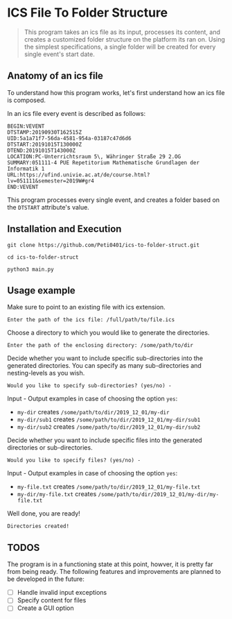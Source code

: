 # ICS File To Folder Structure
> This program takes an ics file as its input, processes its content, and creates a customized folder structure on the platform its ran on. Using the simplest specifications, a single folder will be created for every single event's start date.

## Anatomy of an ics file
To understand how this program works, let's first understand how an ics file is composed.

In an ics file every event is described as follows:
```
BEGIN:VEVENT
DTSTAMP:20190930T162515Z
UID:5a1a71f7-56da-4581-954a-03187c47d6d6
DTSTART:20191015T130000Z
DTEND:20191015T143000Z
LOCATION:PC-Unterrichtsraum 5\, Währinger Straße 29 2.OG
SUMMARY:051111-4 PUE Repetitorium Mathematische Grundlagen der Informatik 1
URL:https://ufind.univie.ac.at/de/course.html?lv=051111&semester=2019W#gr4
END:VEVENT
```
This program processes every single event, and creates a folder based on the `DTSTART` attribute's value.

## Installation and Execution
```
git clone https://github.com/Peti0401/ics-to-folder-struct.git

cd ics-to-folder-struct

python3 main.py
```

## Usage example

Make sure to point to an existing file with ics extension.
```
Enter the path of the ics file: /full/path/to/file.ics
```

Choose a directory to which you would like to generate the directories.
```
Enter the path of the enclosing directory: /some/path/to/dir
```

Decide whether you want to include specific sub-directories into the generated directories. You can specify as many sub-directories and nesting-levels as you wish. 
```
Would you like to specify sub-directories? (yes/no) - 
```

Input - Output examples in case of choosing the option `yes`:

* `my-dir` creates `/some/path/to/dir/2019_12_01/my-dir`
* `my-dir/sub1` creates `/some/path/to/dir/2019_12_01/my-dir/sub1`
* `my-dir/sub2` creates `/some/path/to/dir/2019_12_01/my-dir/sub2`

Decide whether you want to include specific files into the generated directories or sub-directories.
```
Would you like to specify files? (yes/no) - 
```
Input - Output examples in case of choosing the option `yes`:

* `my-file.txt` creates `/some/path/to/dir/2019_12_01/my-file.txt`
* `my-dir/my-file.txt` creates `/some/path/to/dir/2019_12_01/my-dir/my-file.txt`

Well done, you are ready!
```
Directories created!
```

## TODOS
The program is in a functioning state at this point, howver, it is pretty far from being ready. The following features and improvements are planned to be developed in the future:

- [ ] Handle invalid input exceptions
- [ ] Specify content for files
- [ ] Create a GUI option